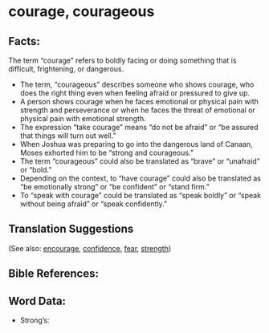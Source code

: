 # courage, courageous

## Facts:

The term “courage” refers to boldly facing or doing something that is difficult, frightening, or dangerous.

* The term, “courageous” describes someone who shows courage, who does the right thing even when feeling afraid or pressured to give up.
* A person shows courage when he faces emotional or physical pain with strength and perseverance or when he faces the threat of emotional or physical pain with emotional strength.
* The expression “take courage” means “do not be afraid” or “be assured that things will turn out well.”
* When Joshua was preparing to go into the dangerous land of Canaan, Moses exhorted him to be “strong and courageous.”
* The term “courageous” could also be translated as “brave” or “unafraid” or “bold.”
* Depending on the context, to “have courage” could also be translated as “be emotionally strong” or “be confident” or “stand firm.”
* To “speak with courage” could be translated as “speak boldly” or “speak without being afraid” or “speak confidently.”


## Translation Suggestions


(See also: [encourage](../other/encourage.md), [confidence](../other/confidence.md), [fear](../kt/fear.md), [strength](../other/strength.md))

## Bible References:


## Word Data:

* Strong’s: